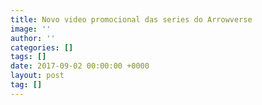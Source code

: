 ```yaml
---
title: Novo video promocional das series do Arrowverse
image: ''
author: ''
categories: []
tags: []
date: 2017-09-02 00:00:00 +0000
layout: post
tag: []
---
```

